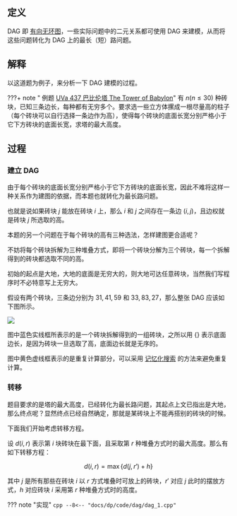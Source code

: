 ## 定义

DAG 即 [有向无环图](../graph/dag.md)，一些实际问题中的二元关系都可使用 DAG 来建模，从而将这些问题转化为 DAG 上的最长（短）路问题。

## 解释

以这道题为例子，来分析一下 DAG 建模的过程。

???+ note " 例题 [UVa 437 巴比伦塔 The Tower of Babylon](https://onlinejudge.org/index.php?option=com_onlinejudge&Itemid=8&category=24&page=show_problem&problem=378)"
    有 $n (n\leqslant 30)$ 种砖块，已知三条边长，每种都有无穷多个。要求选一些立方体摞成一根尽量高的柱子（每个砖块可以自行选择一条边作为高），使得每个砖块的底面长宽分别严格小于它下方砖块的底面长宽，求塔的最大高度。

## 过程

### 建立 DAG

由于每个砖块的底面长宽分别严格小于它下方砖块的底面长宽，因此不难将这样一种关系作为建图的依据，而本题也就转化为最长路问题。

也就是说如果砖块 $j$ 能放在砖块 $i$ 上，那么 $i$ 和 $j$ 之间存在一条边 $(i, j)$，且边权就是砖块 $j$ 所选取的高。

本题的另一个问题在于每个砖块的高有三种选法，怎样建图更合适呢？

不妨将每个砖块拆解为三种堆叠方式，即将一个砖块分解为三个砖块，每一个拆解得到的砖块都选取不同的高。

初始的起点是大地，大地的底面是无穷大的，则大地可达任意砖块，当然我们写程序时不必特意写上无穷大。

假设有两个砖块，三条边分别为 $31, 41, 59$ 和 $33, 83, 27$，那么整张 DAG 应该如下图所示。

![](./images/dag-babylon.png)

图中蓝色实线框所表示的是一个砖块拆解得到的一组砖块，之所以用 $\{\}$ 表示底面边长，是因为砖块一旦选取了高，底面边长就是无序的。

图中黄色虚线框表示的是重复计算部分，可以采用 [记忆化搜索](./memo.md) 的方法来避免重复计算。

### 转移

题目要求的是塔的最大高度，已经转化为最长路问题，其起点上文已指出是大地，那么终点呢？显然终点已经自然确定，那就是某砖块上不能再搭别的砖块的时候。

下面我们开始考虑转移方程。

设 $d(i,r)$ 表示第 $i$ 块砖块在最下面，且采取第 $r$ 种堆叠方式时的最大高度。那么有如下转移方程：

$$
d(i, r) = \max\left\{d(j, r') + h\right\}
$$

其中 $j$ 是所有那些在砖块 $i$ 以 $r$ 方式堆叠时可放上的砖块，$r'$ 对应 $j$ 此时的摆放方式，$h$ 对应砖块 $i$ 采用第 $r$ 种堆叠方式时的高度。

??? note "实现"
    ```cpp
    --8<-- "docs/dp/code/dag/dag_1.cpp"
    ```

